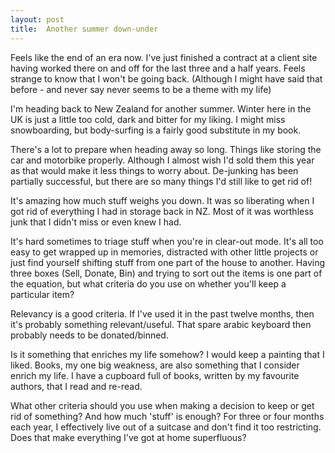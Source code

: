 ```yaml
---
layout: post
title:  Another summer down-under
---
```

Feels like the end of an era now. I've just finished a contract at a client site having worked there on and off for the last three and a half years. Feels strange to know that I won't be going back. (Although I might have said that before - and never say never seems to be a theme with my life)

I'm heading back to New Zealand for another summer. Winter here in the UK is just a little too cold, dark and bitter for my liking. I might miss snowboarding, but body-surfing is a fairly good substitute in my book.

There's a lot to prepare when heading away so long. Things like storing the car and motorbike properly. Although I almost wish I'd sold them this year as that would make it less things to worry about. De-junking has been partially successful, but there are so many things I'd still like to get rid of!

It's amazing how much stuff weighs you down. It was so liberating when I got rid of everything I had in storage back in NZ. Most of it was worthless junk that I didn't miss or even knew I had.

It's hard sometimes to triage stuff when you're in clear-out mode. It's all too easy to get wrapped up in memories, distracted with other little projects or just find yourself shifting stuff from one part of the house to another. Having three boxes (Sell, Donate, Bin) and trying to sort out the items is one part of the equation, but what criteria do you use on whether you'll keep a particular item?

Relevancy is a good criteria. If I've used it in the past twelve months, then it's probably something relevant/useful. That spare arabic keyboard then probably needs to be donated/binned.

Is it something that enriches my life somehow? I would keep a painting that I liked. Books, my one big weakness, are also something that I consider enrich my life. I have a cupboard full of books, written by my favourite authors, that I read and re-read.

What other criteria should you use when making a decision to keep or get rid of something? And how much 'stuff' is enough? For three or four months each year, I effectively live out of a suitcase and don't find it too restricting. Does that make everything I've got at home superfluous?